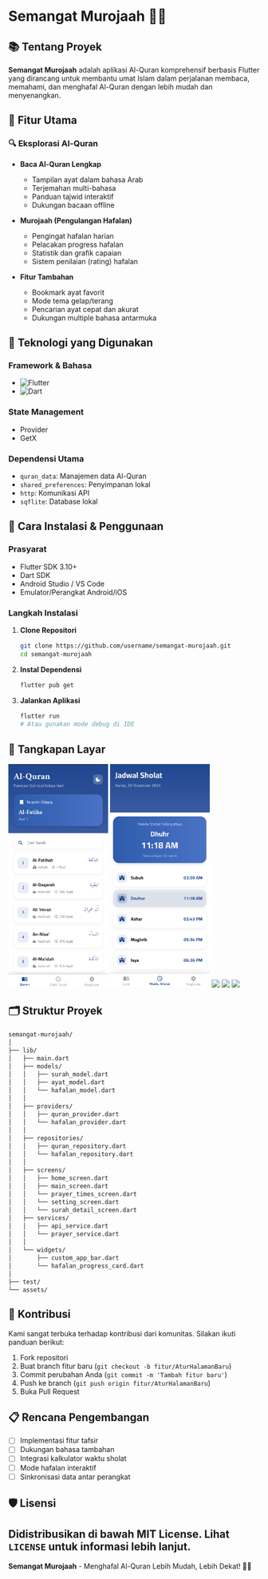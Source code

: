 # Semangat Murojaah 📖🕌

## 📚 Tentang Proyek

**Semangat Murojaah** adalah aplikasi Al-Quran komprehensif berbasis Flutter yang dirancang untuk membantu umat Islam dalam perjalanan membaca, memahami, dan menghafal Al-Quran dengan lebih mudah dan menyenangkan.

## 🌟 Fitur Utama

### 🔍 Eksplorasi Al-Quran
- **Baca Al-Quran Lengkap**
  - Tampilan ayat dalam bahasa Arab
  - Terjemahan multi-bahasa
  - Panduan tajwid interaktif
  - Dukungan bacaan offline

- **Murojaah (Pengulangan Hafalan)**
  - Pengingat hafalan harian
  - Pelacakan progress hafalan
  - Statistik dan grafik capaian
  - Sistem penilaian (rating) hafalan

- **Fitur Tambahan**
  - Bookmark ayat favorit
  - Mode tema gelap/terang
  - Pencarian ayat cepat dan akurat
  - Dukungan multiple bahasa antarmuka

## 🔧 Teknologi yang Digunakan

### Framework & Bahasa
- ![Flutter](https://img.shields.io/badge/Flutter-02569B?style=for-the-badge&logo=flutter&logoColor=white)
- ![Dart](https://img.shields.io/badge/Dart-0175C2?style=for-the-badge&logo=dart&logoColor=white)

### State Management
- Provider
- GetX

### Dependensi Utama
- `quran_data`: Manajemen data Al-Quran
- `shared_preferences`: Penyimpanan lokal
- `http`: Komunikasi API
- `sqflite`: Database lokal

## 🚀 Cara Instalasi & Penggunaan

### Prasyarat
- Flutter SDK 3.10+
- Dart SDK
- Android Studio / VS Code
- Emulator/Perangkat Android/iOS

### Langkah Instalasi

1. **Clone Repositori**
    ```bash
    git clone https://github.com/username/semangat-murojaah.git
    cd semangat-murojaah
    ```

2. **Instal Dependensi**
    ```bash
    flutter pub get
    ```

3. **Jalankan Aplikasi**
    ```bash
    flutter run
    # Atau gunakan mode debug di IDE
    ```

## 📱 Tangkapan Layar

<p float="left">
  <img src="assets/home.png" width="200" />
  <img src="assets/waktu_sholat.png" width="200" />
  <img src="kiblat.png" width="200" />
  <img src="setting.png" width="200" />
  <img src="detail-surat.jpg" width="200" />
</p>

## 🗂️ Struktur Proyek

```
semangat-murojaah/
│
├── lib/
│   ├── main.dart
│   ├── models/
│   │   ├── surah_model.dart
│   │   ├── ayat_model.dart
│   │   └── hafalan_model.dart
│   │
│   ├── providers/
│   │   ├── quran_provider.dart
│   │   └── hafalan_provider.dart
│   │
│   ├── repositories/
│   │   ├── quran_repository.dart
│   │   └── hafalan_repository.dart
│   │
│   ├── screens/
│   │   ├── home_screen.dart
│   │   ├── main_screen.dart
│   │   └── prayer_times_screen.dart
│   │   └── setting_screen.dart
│   │   └── surah_detail_screen.dart
│   ├── services/
│   │   ├── api_service.dart
│   │   └── prayer_service.dart
│   │
│   └── widgets/
│       ├── custom_app_bar.dart
│       └── hafalan_progress_card.dart
│
├── test/
└── assets/
```

## 🤝 Kontribusi

Kami sangat terbuka terhadap kontribusi dari komunitas. Silakan ikuti panduan berikut:

1. Fork repositori
2. Buat branch fitur baru (`git checkout -b fitur/AturHalamanBaru`)
3. Commit perubahan Anda (`git commit -m 'Tambah fitur baru'`)
4. Push ke branch (`git push origin fitur/AturHalamanBaru`)
5. Buka Pull Request

## 📋 Rencana Pengembangan

- [ ] Implementasi fitur tafsir
- [ ] Dukungan bahasa tambahan
- [ ] Integrasi kalkulator waktu sholat
- [ ] Mode hafalan interaktif
- [ ] Sinkronisasi data antar perangkat

## 🛡️ Lisensi

Didistribusikan di bawah **MIT License**. Lihat `LICENSE` untuk informasi lebih lanjut.
---

**Semangat Murojaah** - Menghafal Al-Quran Lebih Mudah, Lebih Dekat! 🕌📖